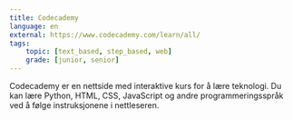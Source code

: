 ```yaml
---
title: Codecademy
language: en
external: https://www.codecademy.com/learn/all/
tags:
    topic: [text_based, step_based, web]
    grade: [junior, senior]
---
```


Codecademy er en nettside med interaktive kurs for å lære teknologi. Du kan lære
Python, HTML, CSS, JavaScript og andre programmeringsspråk ved å følge
instruksjonene i nettleseren.
